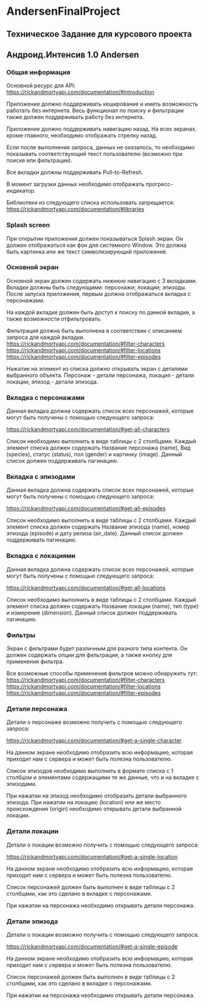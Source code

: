 # AndersenFinalProject
## Техническое Задание для курсового проекта
## Андроид.Интенсив 1.0 Andersen
### Общая информация
Основной ресурс для API:
https://rickandmortyapi.com/documentation/#introduction

Приложение должно поддерживать кеширование и иметь возможность работать без интернета.
Весь функционал по поиску и фильтрации также должен поддерживать работу без интернета.

Приложение должно поддерживать навигацию назад. На всех экранах, кроме главного, необходимо отображать стрелку назад.

Если после выполнения запроса, данных не оказалось, то необходимо показывать соответствующий текст пользователю (возможно при поиске или фильтрации).

Все вкладки должны поддерживать Pull-to-Refresh.

В момент загрузки данных необходимо отображать прогресс-индикатор.

Библиотеки из следующего списка использовать запрещается:
https://rickandmortyapi.com/documentation/#libraries


### Splash screen
При открытии приложения должен показываться Splash экран. Он должен отображаться как фон для системного Window. Это должна быть картинка или же текст символизирующий приложение.
### Основной экран
Основной экран должен содержать нижнюю навигацию с 3 вкладками. Вкладки должны быть следующими:
персонажи;
локации;
эпизоды.
После запуска приложения, первым должна отображаться вкладка с персонажами.

На каждой вкладке должен быть доступ к поиску по данной вкладке, а также возможности отфильтровать.

Фильтрация должна быть выполнена в соответствии с  описанием запроса для каждой вкладки.
https://rickandmortyapi.com/documentation/#filter-characters
https://rickandmortyapi.com/documentation/#filter-locations
https://rickandmortyapi.com/documentation/#filter-episodes

Нажатие на элемент из списка должно открывать экран с деталями выбранного объекта. Персонаж - детали персонажа, локация - детали локации, эпизод - детали эпизода.


### Вкладка с персонажами

Данная вкладка должна содержать список всех персонажей, которые могут быть получены с помощью следующего запроса:

https://rickandmortyapi.com/documentation/#get-all-characters

Список необходимо выполнить в виде таблицы с 2 столбцами.
Каждый элемент списка должен содержать Название персонажа (name), Вид (species), статус (status), пол (gender) и картинку (image). Данный список должен поддерживать пагинацию.
### Вкладка с эпизодами
Данная вкладка должна содержать список всех персонажей, которые могут быть получены с помощью следующего запроса:

https://rickandmortyapi.com/documentation/#get-all-episodes

Список необходимо выполнить в виде таблицы с 2 столбцами.
Каждый элемент списка должен содержать Название эпизода (name), номер эпизода (episode) и дату релиза (air_date). Данный список должен поддерживать пагинацию.
### Вкладка с локациями
Данная вкладка должна содержать список всех персонажей, которые могут быть получены с помощью следующего запроса:

https://rickandmortyapi.com/documentation/#get-all-locations

Список необходимо выполнить в виде таблицы с 2 столбцами.
Каждый элемент списка должен содержать Название локации (name), тип (type) и измерение (dimension). Данный список должен поддерживать пагинацию.
### Фильтры
Экран с фильтрами будет различным для разного типа контента.
Он должен содержать опции для фильтрации, а также кнопку для применения фильтра.

Все возможные способы применения фильтров можно обнаружить тут:
https://rickandmortyapi.com/documentation/#filter-characters
https://rickandmortyapi.com/documentation/#filter-locations
https://rickandmortyapi.com/documentation/#filter-episodes

### Детали персонажа
Детали о персонаже возможно получить с помощью следующего запроса:

https://rickandmortyapi.com/documentation/#get-a-single-character

На данном экране необходимо отобразить всю информацию, которая приходит нам с сервера и может быть полезна пользователю.

Список эпизодов необходимо выполнить в формате списка с 1 столбцом и элементами содержащими те же данные, что и на вкладке с эпизодами.

При нажатии на эпизод необходимо отобразить детали выбранного эпизода.
При нажатии на локацию (location) или же место происхождения (origin) необходимо открывать детали выбранной локации.
### Детали локации
Детали о локации возможно получить с помощью следующего запроса:

https://rickandmortyapi.com/documentation/#get-a-single-location

На данном экране необходимо отобразить всю информацию, которая приходит нам с сервера и может быть полезна пользователю.

Список персонажей должен быть выполнен в виде таблицы с 2 столбцами, как это сделано в вкладке с персонажами.

При нажатии на персонажа необходимо открывать детали персонажа.
### Детали эпизода
Детали о локации возможно получить с помощью следующего запроса:

https://rickandmortyapi.com/documentation/#get-a-single-episode

На данном экране необходимо отобразить всю информацию, которая приходит нам с сервера и может быть полезна пользователю.

Список персонажей должен быть выполнен в виде таблицы с 2 столбцами, как это сделано в вкладке с персонажами.

При нажатии на персонажа необходимо открывать детали персонажа.
